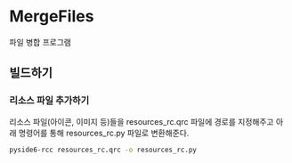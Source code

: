 # MergeFiles
파일 병합 프로그램

## 빌드하기
### 리소스 파일 추가하기  

리소스 파일(아이콘, 이미지 등)들을 resources_rc.qrc 파일에 경로를 지정해주고 아래 명령어를 통해 resources_rc.py 파일로 변환해준다.
```sh
pyside6-rcc resources_rc.qrc -o resources_rc.py
```
